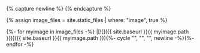 {% capture newline %}
{% endcapture %}

{% assign image_files = site.static_files | where: "image", true %}

{%- for myimage in image_files -%}
|[![]({{ site.baseurl }}{{ myimage.path }})]({{ site.baseurl }}{{ myimage.path }}){%- cycle "", "", "", newline -%}{%- endfor -%}
